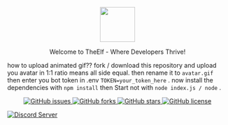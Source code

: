 <p align="center">
  <a href="https://Theelf.tech" target="_blank"> 
    <img src="https://cdn.discordapp.com/icons/1210364441774788668/a71a69d6bddfde8375076ecda330ba20.webp" height="80">
  </a>
</p>

<p align="center">Welcome to TheElf - Where Developers Thrive!</p>

how to upload animated gif??
fork / download this repository and upload you avatar in 1:1 ratio means all side equal. then rename it to `avatar.gif` then enter you bot token in .env `TOKEN=your_token_here` . now install the dependencies with
`npm install`
then Start not with 
`node index.js / node` .
 
<p align="center">
  <a href="https://github.com/anas-ike/Animated-bot-Pfp/issues">
  <img alt="GitHub issues" src="https://img.shields.io/github/issues/anas-ike/Animated-bot-Pfp">
  </a>
  <a href="https://github.com/anas-ike/Animated-bot-Pfp/forks">
  <img alt="GitHub forks" src="https://img.shields.io/github/forks/anas-ike/Animated-bot-Pfp">
  </a>
  <a href="https://github.com/anas-ike/Animated-bot-Pfp/stargazers">
  <img alt="GitHub stars" src="https://img.shields.io/github/stars/anas-ike/Animated-bot-Pfp">
  </a>
  <a href="https://github.com/anas-ike/Animated-bot-Pfp/blob/main/LICENSE">
  <img alt="GitHub license" src="https://img.shields.io/github/license/anas-ike/Animated-bot-Pfp">
  </a>
</p>



<a href="https://discord.com/invite/PqVQgXTweC">
  <img src="https://invidget.switchblade.xyz/PqVQgXTweC" alt="Discord Server">
</a>

